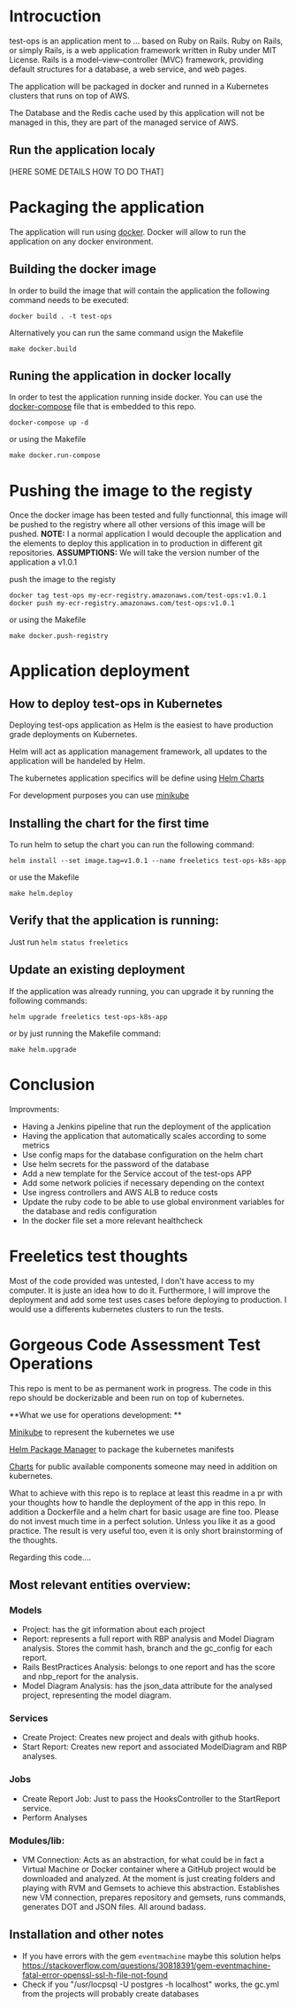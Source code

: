 # Introcuction
test-ops is an application ment to ... based on Ruby on Rails.
Ruby on Rails, or simply Rails, is a web application framework written in Ruby under MIT License. Rails is a model–view–controller (MVC) framework, providing default structures for a database, a web service, and web pages.

The application will be packaged in docker and runned in a Kubernetes clusters that runs on top of AWS.

The Database and the Redis cache used by this application will not be managed in this, they are part of the managed service of AWS.

## Run the application localy
[HERE SOME DETAILS HOW TO DO THAT]


# Packaging the application
The application will run using [docker](https://www.docker.com/). Docker will allow to run the application on any docker environment.

## Building the docker image
In order to build the image that will contain the application the following command needs to be executed:
```
docker build . -t test-ops
```
Alternatively you can run the same command usign the Makefile
```
make docker.build
```

## Runing the application in docker locally
In order to test the application running inside docker. You can use the [docker-compose](https://docs.docker.com/compose/) file that is embedded to this repo.
```
docker-compose up -d
```
or using the Makefile
```
make docker.run-compose
```

# Pushing the image to the registy
Once the docker image has been tested and fully functionnal, this image will be pushed to the registry where all other versions of this image will be pushed.
**NOTE:**
I a normal application I would decouple the application and the elements to deploy this application in to production in different git repositories.
**ASSUMPTIONS:**
We will take the version number of the application a v1.0.1

push the image to the registy
```
docker tag test-ops my-ecr-registry.amazonaws.com/test-ops:v1.0.1
docker push my-ecr-registry.amazonaws.com/test-ops:v1.0.1
```
or using the Makefile
```
make docker.push-registry
```

# Application deployment
## How to deploy test-ops in Kubernetes
Deploying test-ops application as Helm is the easiest to have production grade deployments on Kubernetes.

Helm will act as application management framework, all updates to the application will be handeled by Helm.

The kubernetes application specifics will be define using [Helm Charts](https://github.com/helm/charts)

For development purposes you can use [minikube](https://kubernetes.io/docs/setup/learning-environment/minikube/)

## Installing the chart for the first time
To run helm to setup the chart you can run the following command:

```
helm install --set image.tag=v1.0.1 --name freeletics test-ops-k8s-app
```
or use the Makefile
```
make helm.deploy
```

## Verify that the application is running:
Just run `helm status freeletics`

## Update an existing deployment
If the application was already running, you can upgrade it by running the following commands:
```
helm upgrade freeletics test-ops-k8s-app
```
or by just running the Makefile command:
```
make helm.upgrade
```

# Conclusion
Improvments:
- Having a Jenkins pipeline that run the deployment of the application
- Having the application that automatically scales according to some metrics
- Use config maps for the database configuration on the helm chart
- Use helm secrets for the password of the database
- Add a new template for the Service accout of the test-ops APP
- Add some network policies if necessary depending on the context
- Use ingress controllers and AWS ALB to reduce costs
- Update the ruby code to be able to use global environment variables for the database and redis configuration
- In the docker file set a more relevant healthcheck


# Freeletics test thoughts
Most of the code provided was untested, I don't have access to my computer. It is juste an idea how to do it. Furthermore, I will improve the deployment and add some test uses cases before deploying to production. I would use a differents kubernetes clusters to run the tests.





Gorgeous Code Assessment Test Operations
=======
This repo is ment to be as permanent work in progress.
The code in this repo should be dockerizable and been run on top of
kubernetes.

**What we use for operations development:
**

[Minikube](https://github.com/kubernetes/minikube) to represent the kubernetes we use

[Helm Package Manager](https://github.com/kubernetes/helm) to package the kubernetes manifests

[Charts](https://github.com/kubernetes/charts) for public available components someone may need in addition on kubernetes.

What to achieve with this repo is to replace at least this readme in a pr with your thoughts how to handle the deployment of the app
in this repo. In addition a Dockerfile and a helm chart for basic usage are fine too.
Please do not invest much time in a perfect solution. Unless you like it as a good practice.
The result is very useful too, even it is only short brainstorming of the thoughts.


Regarding this code....


## Most relevant entities overview:

### Models
* Project: has the git information about each project
* Report: represents a full report with RBP analysis and Model Diagram analysis. Stores the commit hash, branch and the gc_config for each report.
* Rails BestPractices Analysis: belongs to one report and has the score and nbp_report for the analysis.
* Model Diagram Analysis: has the json_data attribute for the analysed project, representing the model diagram.

### Services
* Create Project: Creates new project and deals with github hooks.
* Start Report: Creates new report and associated ModelDiagram and RBP analyses.

### Jobs
* Create Report Job: Just to pass the HooksController to the StartReport service.
* Perform Analyses

### Modules/lib:
* VM Connection: Acts as an abstraction, for what could be in fact a Virtual Machine or Docker container where a GitHub project would be downloaded and analyzed. At the moment is just creating folders and playing with RVM and Gemsets to achieve this abstraction. Establishes new VM connection, prepares repository and gemsets, runs commands, generates DOT and JSON files. All around badass.

## Installation and other notes
* If you have errors with the gem `eventmachine` maybe this solution helps <https://stackoverflow.com/questions/30818391/gem-eventmachine-fatal-error-openssl-ssl-h-file-not-found>
* Check if you "/usr/locpsql -U postgres -h localhost" works, the gc.yml from the projects will probably create databases
